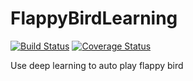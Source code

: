 # FlappyBirdLearning

[![Build Status](https://travis-ci.org/gcaaa31928/FlappyBirdLearning.svg?branch=master)](https://travis-ci.org/gcaaa31928/FlappyBirdLearning)
[![Coverage Status](https://coveralls.io/repos/github/gcaaa31928/FlappyBirdLearning/badge.svg?branch=master)](https://coveralls.io/github/gcaaa31928/FlappyBirdLearning?branch=master)

Use deep learning to auto play flappy bird


